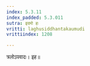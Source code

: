```yaml
---
index: 5.3.11
index_padded: 5.3.011
sutra: इदमो हः
vritti: laghusiddhantakaumudi
vrittiindex: 1208

---
```

त्रलोऽपवादः। इह॥
